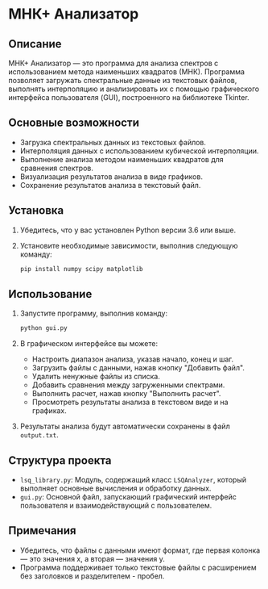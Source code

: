 # МНК+ Анализатор

## Описание

МНК+ Анализатор — это программа для анализа спектров с использованием метода наименьших квадратов (МНК). Программа позволяет загружать спектральные данные из текстовых файлов, выполнять интерполяцию и анализировать их с помощью графического интерфейса пользователя (GUI), построенного на библиотеке Tkinter.

## Основные возможности

- Загрузка спектральных данных из текстовых файлов.
- Интерполяция данных с использованием кубической интерполяции.
- Выполнение анализа методом наименьших квадратов для сравнения спектров.
- Визуализация результатов анализа в виде графиков.
- Сохранение результатов анализа в текстовый файл.

## Установка

1. Убедитесь, что у вас установлен Python версии 3.6 или выше.
2. Установите необходимые зависимости, выполнив следующую команду:

   ```bash
   pip install numpy scipy matplotlib
   ```

## Использование

1. Запустите программу, выполнив команду:

   ```bash
   python gui.py
   ```

2. В графическом интерфейсе вы можете:
   - Настроить диапазон анализа, указав начало, конец и шаг.
   - Загрузить файлы с данными, нажав кнопку "Добавить файл".
   - Удалить ненужные файлы из списка.
   - Добавить сравнения между загруженными спектрами.
   - Выполнить расчет, нажав кнопку "Выполнить расчет".
   - Просмотреть результаты анализа в текстовом виде и на графиках.

3. Результаты анализа будут автоматически сохранены в файл `output.txt`.

## Структура проекта

- `lsq_library.py`: Модуль, содержащий класс `LSQAnalyzer`, который выполняет основные вычисления и обработку данных.
- `gui.py`: Основной файл, запускающий графический интерфейс пользователя и взаимодействующий с пользователем.

## Примечания

- Убедитесь, что файлы с данными имеют формат, где первая колонка — это значения x, а вторая — значения y.
- Программа поддерживает только текстовые файлы с расширением без заголовков и разделителем - пробел.
